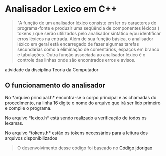 
# Analisador Lexico em C++

>"A função de um analisador léxico consiste em ler os caracteres do programa-fonte e produzir uma seqüência de componentes léxicos ( tokens ) que serão utilizados pelo analisador sintático e/ou identificar erros léxicos na entrada. Além de sua função básica, o analisador léxico em geral está encarregado de fazer algumas tarefas secundárias como a eliminação de comentários, espaços em branco e tabulações. Outra função associada ao analisador léxico é o controle das linhas onde são encontrados erros e avisos.


<p> atividade da disciplina Teoria da Computador <p>

## O funcionamento do analisador

<p> No *arquivo principal.h* encontra-se o corpo principal e as chamadas do procedimento, na linha 16 digite o nome do arquivo que irá ser lido primeiro e compile o programa. </p>

<p> No arquivo *lexico.h* está sendo realizado a verificação de todos os lexamas.</p>

<p> No arquivo *tokens.h* estão os tokens necessários para a leitura dos arquivos disponibilizados </p>

> O desenvolvimento desse código foi baseado no [Código jdorigao](https://github.com/jdorigao/Analisador-Lexico)

	
	